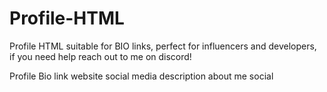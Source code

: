 # Profile-HTML
Profile HTML suitable for BIO links, perfect for influencers and developers, if you need help reach out to me on discord!

Profile Bio link website social media description about me social 
